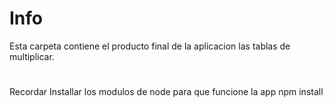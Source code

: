 # Info
Esta carpeta contiene el producto final de la aplicacion las tablas de multiplicar.
# 
Recordar Installar los modulos de node para que funcione la app npm install 